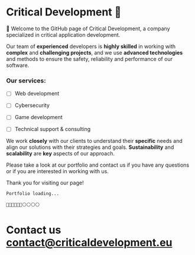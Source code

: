 # Critical Development :rocket:

:wave: Welcome to the GitHub page of Critical Development, a company specialized in critical application development.

 Our team of **experienced** developers is **highly skilled** in working with **complex** and **challenging projects**, and we use **advanced technologies** and methods to ensure the safety, reliability and performance of our software. 
  
### Our services:

- [ ] Web development
- [ ] Cybersecurity
- [ ] Game development
- [ ] Technical support & consulting
 


We work **closely** with our clients to understand their **specific** needs and align our solutions with their strategies and goals. **Sustainability** and **scalability** are **key** aspects of our approach.

Please take a look at our portfolio and contact us if you have any questions or if you are interested in working with us.

Thank you for visiting our page!


```Portfolio loading...```

```🔵🔵🔵🔵🔵🔵⚪️⚪️⚪️⚪️```



# Contact us contact@criticaldevelopment.eu
